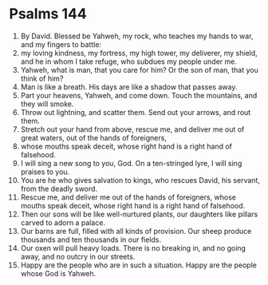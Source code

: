 ﻿
# Psalms 144
1. By David. Blessed be Yahweh, my rock, who teaches my hands to war, and my fingers to battle: 
2. my loving kindness, my fortress, my high tower, my deliverer, my shield, and he in whom I take refuge, who subdues my people under me. 
3. Yahweh, what is man, that you care for him? Or the son of man, that you think of him? 
4. Man is like a breath. His days are like a shadow that passes away. 
5. Part your heavens, Yahweh, and come down. Touch the mountains, and they will smoke. 
6. Throw out lightning, and scatter them. Send out your arrows, and rout them. 
7. Stretch out your hand from above, rescue me, and deliver me out of great waters, out of the hands of foreigners, 
8. whose mouths speak deceit, whose right hand is a right hand of falsehood. 
9. I will sing a new song to you, God. On a ten-stringed lyre, I will sing praises to you. 
10. You are he who gives salvation to kings, who rescues David, his servant, from the deadly sword. 
11. Rescue me, and deliver me out of the hands of foreigners, whose mouths speak deceit, whose right hand is a right hand of falsehood. 
12. Then our sons will be like well-nurtured plants, our daughters like pillars carved to adorn a palace. 
13. Our barns are full, filled with all kinds of provision. Our sheep produce thousands and ten thousands in our fields. 
14. Our oxen will pull heavy loads. There is no breaking in, and no going away, and no outcry in our streets. 
15. Happy are the people who are in such a situation. Happy are the people whose God is Yahweh. 
